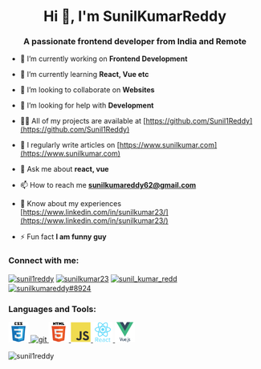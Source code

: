 <h1 align="center">Hi 👋, I'm SunilKumarReddy</h1>
<h3 align="center">A passionate frontend developer from India and Remote</h3>

- 🔭 I’m currently working on **Frontend Development**

- 🌱 I’m currently learning **React, Vue etc**

- 👯 I’m looking to collaborate on **Websites**

- 🤝 I’m looking for help with **Development**

- 👨‍💻 All of my projects are available at [https://github.com/Sunil1Reddy](https://github.com/Sunil1Reddy)

- 📝 I regularly write articles on [https://www.sunilkumar.com](https://www.sunilkumar.com)

- 💬 Ask me about **react, vue**

- 📫 How to reach me **sunilkumareddy62@gmail.com**

- 📄 Know about my experiences [https://www.linkedin.com/in/sunilkumar23/](https://www.linkedin.com/in/sunilkumar23/)

- ⚡ Fun fact **I am funny guy**

<h3 align="left">Connect with me:</h3>
<p align="left">
<a href="https://codepen.io/sunil1reddy" target="blank"><img align="center" src="https://raw.githubusercontent.com/rahuldkjain/github-profile-readme-generator/master/src/images/icons/Social/codepen.svg" alt="sunil1reddy" height="30" width="40" /></a>
<a href="https://linkedin.com/in/sunilkumar23" target="blank"><img align="center" src="https://raw.githubusercontent.com/rahuldkjain/github-profile-readme-generator/master/src/images/icons/Social/linked-in-alt.svg" alt="sunilkumar23" height="30" width="40" /></a>
<a href="https://instagram.com/sunil_kumar_redd" target="blank"><img align="center" src="https://raw.githubusercontent.com/rahuldkjain/github-profile-readme-generator/master/src/images/icons/Social/instagram.svg" alt="sunil_kumar_redd" height="30" width="40" /></a>
<a href="https://discord.gg/sunilkumareddy#8924" target="blank"><img align="center" src="https://raw.githubusercontent.com/rahuldkjain/github-profile-readme-generator/master/src/images/icons/Social/discord.svg" alt="sunilkumareddy#8924" height="30" width="40" /></a>
</p>

<h3 align="left">Languages and Tools:</h3>
<p align="left"> <a href="https://www.w3schools.com/css/" target="_blank" rel="noreferrer"> <img src="https://raw.githubusercontent.com/devicons/devicon/master/icons/css3/css3-original-wordmark.svg" alt="css3" width="40" height="40"/> </a> <a href="https://git-scm.com/" target="_blank" rel="noreferrer"> <img src="https://www.vectorlogo.zone/logos/git-scm/git-scm-icon.svg" alt="git" width="40" height="40"/> </a> <a href="https://www.w3.org/html/" target="_blank" rel="noreferrer"> <img src="https://raw.githubusercontent.com/devicons/devicon/master/icons/html5/html5-original-wordmark.svg" alt="html5" width="40" height="40"/> </a> <a href="https://developer.mozilla.org/en-US/docs/Web/JavaScript" target="_blank" rel="noreferrer"> <img src="https://raw.githubusercontent.com/devicons/devicon/master/icons/javascript/javascript-original.svg" alt="javascript" width="40" height="40"/> </a> <a href="https://reactjs.org/" target="_blank" rel="noreferrer"> <img src="https://raw.githubusercontent.com/devicons/devicon/master/icons/react/react-original-wordmark.svg" alt="react" width="40" height="40"/> </a> <a href="https://vuejs.org/" target="_blank" rel="noreferrer"> <img src="https://raw.githubusercontent.com/devicons/devicon/master/icons/vuejs/vuejs-original-wordmark.svg" alt="vuejs" width="40" height="40"/> </a> </p>

<p><img align="center" src="https://github-readme-stats.vercel.app/api/top-langs?username=sunil1reddy&show_icons=true&locale=en&layout=compact" alt="sunil1reddy" /></p>

